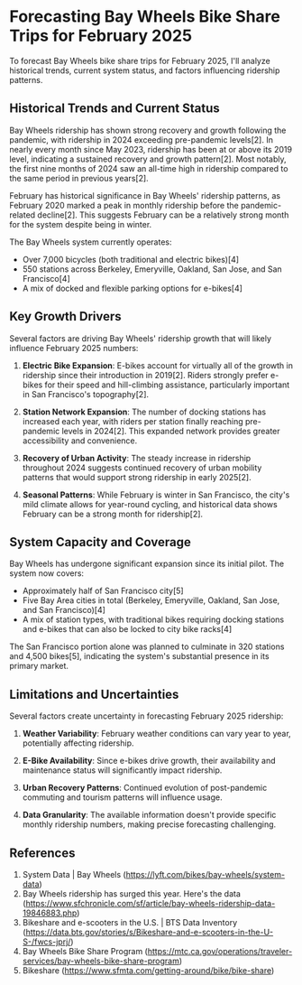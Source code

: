 # Forecasting Bay Wheels Bike Share Trips for February 2025

To forecast Bay Wheels bike share trips for February 2025, I'll analyze historical trends, current system status, and factors influencing ridership patterns.

## Historical Trends and Current Status

Bay Wheels ridership has shown strong recovery and growth following the pandemic, with ridership in 2024 exceeding pre-pandemic levels[2]. In nearly every month since May 2023, ridership has been at or above its 2019 level, indicating a sustained recovery and growth pattern[2]. Most notably, the first nine months of 2024 saw an all-time high in ridership compared to the same period in previous years[2].

February has historical significance in Bay Wheels' ridership patterns, as February 2020 marked a peak in monthly ridership before the pandemic-related decline[2]. This suggests February can be a relatively strong month for the system despite being in winter.

The Bay Wheels system currently operates:
- Over 7,000 bicycles (both traditional and electric bikes)[4]
- 550 stations across Berkeley, Emeryville, Oakland, San Jose, and San Francisco[4]
- A mix of docked and flexible parking options for e-bikes[4]

## Key Growth Drivers

Several factors are driving Bay Wheels' ridership growth that will likely influence February 2025 numbers:

1. **Electric Bike Expansion**: E-bikes account for virtually all of the growth in ridership since their introduction in 2019[2]. Riders strongly prefer e-bikes for their speed and hill-climbing assistance, particularly important in San Francisco's topography[2].

2. **Station Network Expansion**: The number of docking stations has increased each year, with riders per station finally reaching pre-pandemic levels in 2024[2]. This expanded network provides greater accessibility and convenience.

3. **Recovery of Urban Activity**: The steady increase in ridership throughout 2024 suggests continued recovery of urban mobility patterns that would support strong ridership in early 2025[2].

4. **Seasonal Patterns**: While February is winter in San Francisco, the city's mild climate allows for year-round cycling, and historical data shows February can be a strong month for ridership[2].

## System Capacity and Coverage

Bay Wheels has undergone significant expansion since its initial pilot. The system now covers:
- Approximately half of San Francisco city[5]
- Five Bay Area cities in total (Berkeley, Emeryville, Oakland, San Jose, and San Francisco)[4]
- A mix of station types, with traditional bikes requiring docking stations and e-bikes that can also be locked to city bike racks[4]

The San Francisco portion alone was planned to culminate in 320 stations and 4,500 bikes[5], indicating the system's substantial presence in its primary market.

## Limitations and Uncertainties

Several factors create uncertainty in forecasting February 2025 ridership:

1. **Weather Variability**: February weather conditions can vary year to year, potentially affecting ridership.

2. **E-Bike Availability**: Since e-bikes drive growth, their availability and maintenance status will significantly impact ridership.

3. **Urban Recovery Patterns**: Continued evolution of post-pandemic commuting and tourism patterns will influence usage.

4. **Data Granularity**: The available information doesn't provide specific monthly ridership numbers, making precise forecasting challenging.

## References

1. System Data | Bay Wheels (https://lyft.com/bikes/bay-wheels/system-data)
2. Bay Wheels ridership has surged this year. Here's the data (https://www.sfchronicle.com/sf/article/bay-wheels-ridership-data-19846883.php)
3. Bikeshare and e-scooters in the U.S. | BTS Data Inventory (https://data.bts.gov/stories/s/Bikeshare-and-e-scooters-in-the-U-S-/fwcs-jprj/)
4. Bay Wheels Bike Share Program (https://mtc.ca.gov/operations/traveler-services/bay-wheels-bike-share-program)
5. Bikeshare (https://www.sfmta.com/getting-around/bike/bike-share)